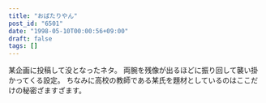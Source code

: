```yaml
---
title: "おばたりやん"
post_id: "6501"
date: "1998-05-10T00:00:56+09:00"
draft: false
tags: []
---
```



某企画に投稿して没となったネタ。 両腕を残像が出るほどに振り回して襲い掛かってくる設定。 ちなみに高校の教師である某氏を題材としているのはここだけの秘密ざますざます。
